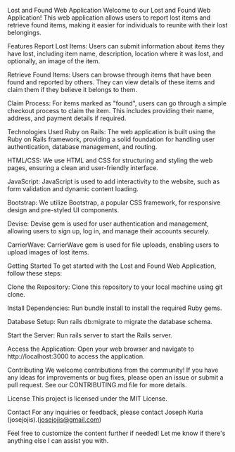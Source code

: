 Lost and Found Web Application
Welcome to our Lost and Found Web Application! This web application allows users to report lost items and retrieve found items, making it easier for individuals to reunite with their lost belongings.

Features
Report Lost Items: Users can submit information about items they have lost, including item name, description, location where it was lost, and optionally, an image of the item.

Retrieve Found Items: Users can browse through items that have been found and reported by others. They can view details of these items and claim them if they believe it belongs to them.

Claim Process: For items marked as "found", users can go through a simple checkout process to claim the item. This includes providing their name, address, and payment details if required.

Technologies Used
Ruby on Rails: The web application is built using the Ruby on Rails framework, providing a solid foundation for handling user authentication, database management, and routing.

HTML/CSS: We use HTML and CSS for structuring and styling the web pages, ensuring a clean and user-friendly interface.

JavaScript: JavaScript is used to add interactivity to the website, such as form validation and dynamic content loading.

Bootstrap: We utilize Bootstrap, a popular CSS framework, for responsive design and pre-styled UI components.

Devise: Devise gem is used for user authentication and management, allowing users to sign up, log in, and manage their accounts securely.

CarrierWave: CarrierWave gem is used for file uploads, enabling users to upload images of lost items.

Getting Started
To get started with the Lost and Found Web Application, follow these steps:

Clone the Repository: Clone this repository to your local machine using git clone.

Install Dependencies: Run bundle install to install the required Ruby gems.

Database Setup: Run rails db:migrate to migrate the database schema.

Start the Server: Run rails server to start the Rails server.

Access the Application: Open your web browser and navigate to http://localhost:3000 to access the application.

Contributing
We welcome contributions from the community! If you have any ideas for improvements or bug fixes, please open an issue or submit a pull request. See our CONTRIBUTING.md file for more details.

License
This project is licensed under the MIT License.

Contact
For any inquiries or feedback, please contact Joseph Kuria (josejojis).(josejojis@gmail.com)

Feel free to customize the content further if needed! Let me know if there's anything else I can assist you with.
